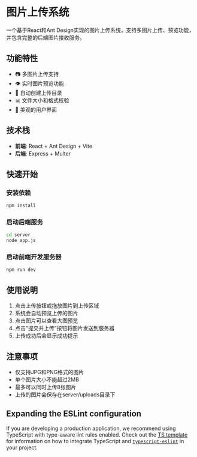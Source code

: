 # 图片上传系统

一个基于React和Ant Design实现的图片上传系统，支持多图片上传、预览功能，并包含完整的后端图片接收服务。

## 功能特性

- 📷 多图片上传支持
- 👁️ 实时图片预览功能
- 📁 自动创建上传目录
- 📊 文件大小和格式校验
- 🎨 美观的用户界面

## 技术栈

- **前端**: React + Ant Design + Vite
- **后端**: Express + Multer

## 快速开始

### 安装依赖

```bash
npm install
```

### 启动后端服务

```bash
cd server
node app.js
```

### 启动前端开发服务器

```bash
npm run dev
```

## 使用说明

1. 点击上传按钮或拖放图片到上传区域
2. 系统会自动预览上传的图片
3. 点击图片可以查看大图预览
4. 点击"提交并上传"按钮将图片发送到服务器
5. 上传成功后会显示成功提示

## 注意事项

- 仅支持JPG和PNG格式的图片
- 单个图片大小不能超过2MB
- 最多可以同时上传8张图片
- 上传的图片会保存在server/uploads目录下

## Expanding the ESLint configuration

If you are developing a production application, we recommend using TypeScript with type-aware lint rules enabled. Check out the [TS template](https://github.com/vitejs/vite/tree/main/packages/create-vite/template-react-ts) for information on how to integrate TypeScript and [`typescript-eslint`](https://typescript-eslint.io) in your project.
